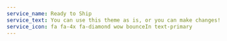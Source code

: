 ```yaml
---
service_name: Ready to Ship
service_text: You can use this theme as is, or you can make changes!
service_icon: fa fa-4x fa-diamond wow bounceIn text-primary
---
```

